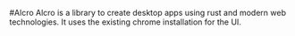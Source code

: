 #Alcro
Alcro is a library to create desktop apps using rust and modern web technologies.
It uses the existing chrome installation for the UI.

